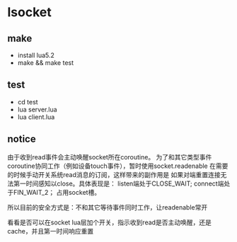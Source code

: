 # lsocket

make
-----
* install lua5.2
* make && make test

test
-----
* cd test
* lua server.lua
* lua client.lua

notice
------
由于收到read事件会主动唤醒socket所在coroutine。
为了和其它类型事件coroutine协同工作（例如设备touch事件），暂时使用socket.readenable
在需要的时候手动开关系统read消息的订阅，这样带来的副作用是
如果对端重置连接无法第一时间感知以close。具体表现是：
listen端处于CLOSE_WAIT;
connect端处于FIN_WAIT_2；
占用socket槽。

所以目前的安全方式是：不和其它等待事件同时工作，让readenable常开

看看是否可以在socket lua层加个开关，指示收到read是否主动唤醒，还是cache，并且第一时间响应重置
